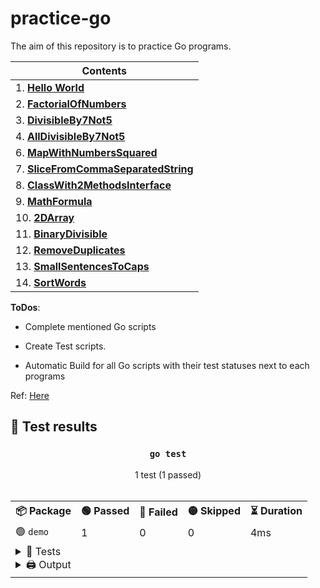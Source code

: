 # practice-go

The aim of this repository is to practice Go programs.


| Contents|
| ---------------------- |
| 1. [**Hello World**](https://github.com/Praveenk8051/practice-go/tree/main/HelloWorld) |
| 2. [**FactorialOfNumbers**](https://github.com/Praveenk8051/practice-go/tree/main/FactorialOfNumbers) |
| 3. [**DivisibleBy7Not5**](https://github.com/Praveenk8051/practice-go/tree/main/DivisibleBy7Not5) |
| 4. [**AllDivisibleBy7Not5**](https://github.com/Praveenk8051/practice-go/tree/main/AllDivisibleBy7Not5) |
| 6. [**MapWithNumbersSquared**](https://github.com/Praveenk8051/practice-go/tree/main/MapWithNumbersSquared) |
| 7. [**SliceFromCommaSeparatedString**](https://github.com/Praveenk8051/practice-go/tree/main/SliceFromCommaSeparatedString) |
| 8. [**ClassWith2MethodsInterface**](https://github.com/Praveenk8051/practice-go/tree/main/ClassWith2MethodsInterface) |
| 9. [**MathFormula**](https://github.com/Praveenk8051/practice-go/tree/main/MathFormula) |
| 10. [**2DArray**](https://github.com/Praveenk8051/practice-go/tree/main/2DArray) |
| 11. [**BinaryDivisible**](https://github.com/Praveenk8051/practice-go/tree/main/BinaryDivisible) |
| 12. [**RemoveDuplicates**](https://github.com/Praveenk8051/practice-go/tree/main/RemoveDuplicates) |
| 13. [**SmallSentencesToCaps**](https://github.com/Praveenk8051/practice-go/tree/main/SmallSentencesToCaps) |
| 14. [**SortWords**](https://github.com/Praveenk8051/practice-go/tree/main/SortWords) |

**ToDos**:

* Complete mentioned Go scripts

* Create Test scripts.

* Automatic Build for all Go scripts with their test statuses next to each programs

Ref: [Here](https://github.com/cblte/100-golang-exercises/tree/main)


<h2>📝 Test results</h2>
<div align="center"><h3><code>go test</code></h3>1 test (1 passed)<br><br><table><tr><th>📦 Package</th><th>🟢 Passed</th><th>🔴 Failed</th><th>🟡 Skipped</th><th>⏳ Duration</th></tr><tr><td>🟢 <code>demo</code></td><td>1</td><td>0</td><td>0</td><td>4ms</td></tr><tr><td colspan="5"><details><summary>🧪 Tests</summary><ul><li>🟢<code>TestMain</code></li></ul></details><details><summary>🖨️ Output</summary><pre><code>=== RUN   TestMain
--- PASS: TestMain (0.00s)
</code></pre></details></td></tr></table>
</div>